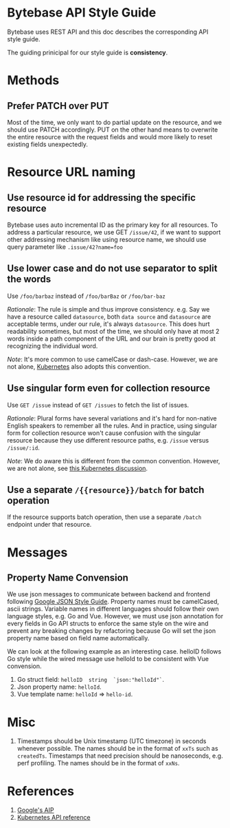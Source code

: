 # Bytebase API Style Guide

Bytebase uses REST API and this doc describes the corresponding API style guide.

The guiding prinicipal for our style guide is **consistency**.

# Methods

## Prefer PATCH over PUT

Most of the time, we only want to do partial update on the resource, and we should use PATCH accordingly. PUT on the other hand means to overwrite the entire resource with the request fields and would more likely to reset existing fields unexpectedly.

# Resource URL naming

## Use resource id for addressing the specific resource

Bytebase uses auto incremental ID as the primary key for all resources. To address a particular resource, we use GET `/issue/42`, if we want to support other addressing mechanism like using resource name, we should use query parameter like `.issue/42?name=foo`

## Use lower case and do not use separator to split the words

Use `/foo/barbaz` instead of `/foo/barBaz` or `/foo/bar-baz`

_Rationale_: The rule is simple and thus improve consistency. e.g. Say we have a resource called `datasource`, both `data source` and `datasource` are acceptable terms, under our rule, it's always `datasource`. This does hurt readability sometimes, but most of the time, we should only have at most 2 words inside a path component of the URL and our brain is pretty good at recognizing the individual word.

_Note_: It's more common to use camelCase or dash-case. However, we are not alone, [Kubernetes](https://kubernetes.io/docs/reference/) also adopts this convention.

## Use singular form even for collection resource

Use `GET /issue` instead of `GET /issues` to fetch the list of issues.

_Rationale_: Plural forms have several variations and it's hard for non-native English speakers to remember all the rules. And in practice, using singular form for collection resource won't cause confusion with the singular resource because they use different resource paths, e.g. `/issue` versus `/issue/:id`.

_Note_: We do aware this is different from the common convention. However, we are not alone, see [this Kubernetes discussion](https://github.com/kubernetes/kubernetes/issues/18622).

## Use a separate `/{{resource}}/batch` for batch operation

If the resource supports batch operation, then use a separate `/batch` endpoint under that resource.

# Messages

## Property Name Convension

We use json messages to communicate between backend and frontend following [Google JSON Style Guide](https://google.github.io/styleguide/jsoncstyleguide.xml). Property names must be camelCased, ascii strings. Variable names in different languages should follow their own language styles, e.g. Go and Vue. However, we must use json annotation for every fields in Go API structs to enforce the same style on the wire and prevent any breaking changes by refactoring because Go will set the json property name based on field name automatically.

We can look at the following example as an interesting case. helloID follows Go style while the wired message use helloId to be consistent with Vue convension.

1. Go struct field: ``` helloID  string  `json:"helloId"` ```.
1. Json property name: ``` helloId ```.
1. Vue template name: ``` helloId ``` => ``` hello-id ```.

# Misc

1. Timestamps should be Unix timestamp (UTC timezone) in seconds whenever possible. The names should be in the format of `xxTs` such as `createdTs`. Timestamps that need precision should be nanoseconds, e.g. perf profiling. The names should be in the format of `xxNs`.

# References

1. [Google's AIP](https://google.aip.dev/)
1. [Kubernetes API reference](https://kubernetes.io/docs/reference/)
